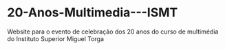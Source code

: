 # 20-Anos-Multimedia---ISMT
Website para o evento de celebração dos 20 anos do curso de multimédia do Instituto Superior Miguel Torga
